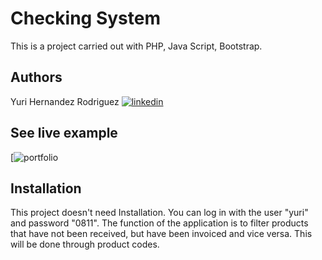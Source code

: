 # Checking System
This is a project carried out with PHP, Java Script, Bootstrap.

## Authors
Yuri Hernandez Rodriguez[](https://www.github.com/octokatherine)
[![linkedin](https://img.shields.io/badge/linkedin-0A66C2?style=for-the-badge&logo=linkedin&logoColor=white)](https://www.linkedin.com/)

## See live example
[![portfolio](https://proyectyuri.000webhostapp.com/)

## Installation
This project doesn't need Installation. You can log in with the user "yuri" and password "0811". The function of the application is to filter products that have not been received, but have been invoiced and vice versa. This will be done through product codes.
    
